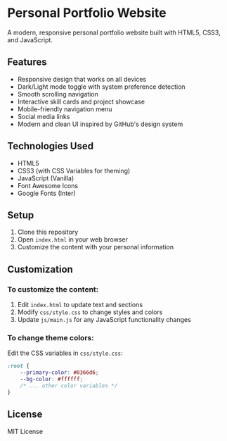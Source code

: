 # Personal Portfolio Website

A modern, responsive personal portfolio website built with HTML5, CSS3, and JavaScript.

## Features

- Responsive design that works on all devices
- Dark/Light mode toggle with system preference detection
- Smooth scrolling navigation
- Interactive skill cards and project showcase
- Mobile-friendly navigation menu
- Social media links
- Modern and clean UI inspired by GitHub's design system

## Technologies Used

- HTML5
- CSS3 (with CSS Variables for theming)
- JavaScript (Vanilla)
- Font Awesome Icons
- Google Fonts (Inter)

## Setup

1. Clone this repository
2. Open `index.html` in your web browser
3. Customize the content with your personal information

## Customization

### To customize the content:

1. Edit `index.html` to update text and sections
2. Modify `css/style.css` to change styles and colors
3. Update `js/main.js` for any JavaScript functionality changes

### To change theme colors:

Edit the CSS variables in `css/style.css`:

```css
:root {
    --primary-color: #0366d6;
    --bg-color: #ffffff;
    /* ... other color variables */
}
```

## License

MIT License
